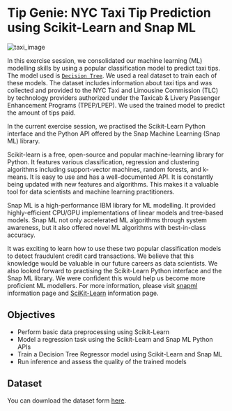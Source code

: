 # **Tip Genie: NYC Taxi Tip Prediction using Scikit-Learn and Snap ML**
![taxi_image](https://static01.nyt.com/images/2017/06/07/nyregion/07TAXI1/07TAXI1-superJumbo.jpg)


In this exercise session, we consolidated our machine learning (ML) modelling skills by using a popular classification model to predict taxi tips. The model used is [`Decision Tree`](https://en.wikipedia.org/wiki/Decision_tree). We used a real dataset to train each of these models. The dataset includes information about taxi tips and was collected and provided to the NYC Taxi and Limousine Commission (TLC) by technology providers authorized under the Taxicab & Livery Passenger Enhancement Programs (TPEP/LPEP). We used the trained model to predict the amount of tips paid.


In the current exercise session, we practised the Scikit-Learn Python interface and the Python API offered by the Snap Machine Learning (Snap ML) library.

Scikit-learn is a free, open-source and popular machine-learning library for Python. It features various classification, regression and clustering algorithms including support-vector machines, random forests, and k-means. It is easy to use and has a well-documented API. It is constantly being updated with new features and algorithms. This makes it a valuable tool for data scientists and machine learning practitioners.

Snap ML is a high-performance IBM library for ML modelling. It provided highly-efficient CPU/GPU implementations of linear models and tree-based models. Snap ML not only accelerated ML algorithms through system awareness, but it also offered novel ML algorithms with best-in-class accuracy.

It was exciting to learn how to use these two popular classification models to detect fraudulent credit card transactions. We believe that this knowledge would be valuable in our future careers as data scientists. We also looked forward to practising the Scikit-Learn Python interface and the Snap ML library. We were confident this would help us become more proficient ML modellers. For more information, please visit [snapml](https://snapml.readthedocs.io/en/latest/) information page and [SciKit-Learn](https://scikit-learn.org/stable/index.html) information page.

## Objectives
- Perform basic data preprocessing using Scikit-Learn
- Model a regression task using the Scikit-Learn and Snap ML Python APIs
- Train a Decision Tree Regressor model using Scikit-Learn and Snap ML
- Run inference and assess the quality of the trained models

## Dataset
You can download the dataset form [here](https://cf-courses-data.s3.us.cloud-object-storage.appdomain.cloud/IBMDeveloperSkillsNetwork-ML0101EN-SkillsNetwork/labs/Module%203/data/yellow_tripdata_2019-06.csv).
